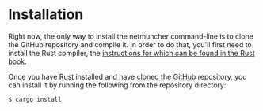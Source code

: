 # Installation

Right now, the only way to install the netmuncher command-line
is to clone the GitHub repository and compile it. In order to
do that, you'll first need to install the Rust compiler,
the [instructions for which can be found in the Rust book](https://doc.rust-lang.org/book/second-edition/ch01-01-installation.html).

Once you have Rust installed and have [cloned the GitHub](https://github.com/jdisanti/netmuncher)
repository, you can install it by running the following
from the repository directory:

```sh
$ cargo install
```
